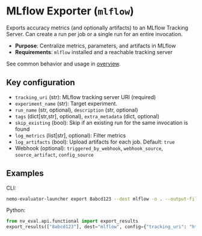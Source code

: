 # MLflow Exporter (`mlflow`)

Exports accuracy metrics (and optionally artifacts) to an MLflow Tracking Server. Can create a run per job or a single run for an entire invocation.

- **Purpose**: Centralize metrics, parameters, and artifacts in MLflow
- **Requirements**: `mlflow` installed and a reachable tracking server

See common behavior and usage in [overview](overview.md).

## Key configuration
- `tracking_uri` (str): MLflow tracking server URI (required)
- `experiment_name` (str): Target experiment.
- `run_name` (str, optional), `description` (str, optional)
- `tags` (dict[str,str], optional), `extra_metadata` (dict, optional)
- `skip_existing` (bool): Skip if an existing run for the same invocation is found
- `log_metrics` (list[str], optional): Filter metrics
- `log_artifacts` (bool): Upload artifacts for each job. Default: `true`
- Webhook (optional): `triggered_by_webhook`, `webhook_source`, `source_artifact`, `config_source`

## Examples

CLI:
```bash
nemo-evaluator-launcher export 8abcd123 --dest mlflow -o . --output-filename processed_results.json
```

Python:
```python
from nv_eval.api.functional import export_results
export_results(["8abcd123"], dest="mlflow", config={"tracking_uri": "http://mlflow:5000"})
```
